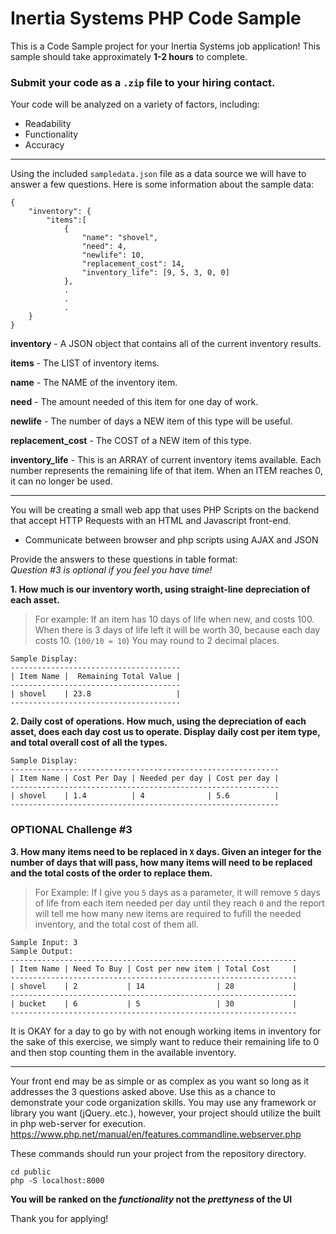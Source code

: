 # Inertia Systems PHP Code Sample
This is a Code Sample project for your Inertia Systems job application!
This sample should take approximately **1-2 hours** to complete. 

### **Submit your code as a `.zip` file to your hiring contact.**

Your code will be analyzed on a variety of factors, including:

   * Readability
   * Functionality
   * Accuracy
   
-------------
Using the included `sampledata.json` file as a data source we will have to answer a few questions.  Here is some information about the sample data:

```
{
    "inventory": {         
        "items":[            
            {
                "name": "shovel",  
                "need": 4,         
                "newlife": 10,     
                "replacement_cost": 14,   
                "inventory_life": [9, 5, 3, 0, 0]                         
            },
            .
            .
            .
    }
}
```
**inventory** - A JSON object that contains all of the current inventory results.

**items** - The LIST of inventory items.

**name** - The NAME of the inventory item.

**need** - The amount needed of this item for one day of work.

**newlife** - The number of days a NEW item of this type will be useful.

**replacement_cost** - The COST of a NEW item of this type.

**inventory_life** - This is an ARRAY of current inventory items available.  Each number represents the remaining life of that item.  When an ITEM reaches 0, it can no longer be used.

-------

You will be creating a small web app that uses PHP Scripts on the backend that accept HTTP Requests with an HTML and Javascript front-end.  
* Communicate between browser and php scripts using AJAX and JSON

Provide the answers to these questions in table format:  
_Question #3 is optional if you feel you have time!_

**1. How much is our inventory worth, using straight-line depreciation of each asset.**
>For example: If an item has 10 days of life when new, and costs 100.  When there is 3 days of life left it will be worth 30, because each day costs 10.  (`100/10 = 10`)  You may round to 2 decimal places.
```
Sample Display: 
--------------------------------------
| Item Name |  Remaining Total Value |
--------------------------------------
| shovel    | 23.8                   |
--------------------------------------
```

**2.  Daily cost of operations.  How much, using the depreciation of each asset, does each day cost us to operate.  Display daily cost per item type, and total overall cost of all the types.**

```
Sample Display: 
------------------------------------------------------------
| Item Name | Cost Per Day | Needed per day | Cost per day |
------------------------------------------------------------
| shovel    | 1.4          | 4              | 5.6          |
------------------------------------------------------------
```


### **OPTIONAL** Challenge #3
**3.  How many items need to be replaced in `X` days.  Given an integer for the number of days that will pass, how many items will need to be replaced and the total costs of the order to replace them.**
>For Example:  If I give you `5` days as a parameter, it will remove `5` days of life from each item needed per day until they reach `0` and the report will tell me how many new items are required to fufill the needed inventory, and the total cost of them all.  

```
Sample Input: 3
Sample Output: 
----------------------------------------------------------------
| Item Name | Need To Buy | Cost per new item | Total Cost     |
----------------------------------------------------------------
| shovel    | 2           | 14                | 28             |
----------------------------------------------------------------
| bucket    | 6           | 5                 | 30             |
----------------------------------------------------------------
```

It is OKAY for a day to go by with not enough working items in inventory for the sake of this exercise, we simply want to reduce their remaining life to 0 and then stop counting them in the available inventory.

----
Your front end may be as simple or as complex as you want so long as it addresses the 3 questions asked above.  Use this as a chance to demonstrate your code organization skills.  You may use any framework or library you want (jQuery..etc.), however, your project should utilize the built in php web-server for execution. https://www.php.net/manual/en/features.commandline.webserver.php

These commands should run your project from the repository directory.
```
cd public
php -S localhost:8000
````
**You will be ranked on the _functionality_ not the _prettyness_ of the UI**

Thank you for applying!  


